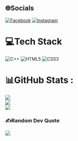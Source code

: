 
## 🌐Socials
[![Facebook](https://img.shields.io/badge/Facebook-%231877F2.svg?logo=Facebook&logoColor=white)](https://facebook.com/min3704) [![Instagram](https://img.shields.io/badge/Instagram-%23E4405F.svg?logo=Instagram&logoColor=white)](https://instagram.com/min30.3704) 

# 💻Tech Stack
![C++](https://img.shields.io/badge/c++-%2300599C.svg?style=for-the-badge&logo=c%2B%2B&logoColor=white) ![HTML5](https://img.shields.io/badge/html5-%23E34F26.svg?style=for-the-badge&logo=html5&logoColor=white) ![CSS3](https://img.shields.io/badge/css3-%231572B6.svg?style=for-the-badge&logo=css3&logoColor=white)
# 📊GitHub Stats :
![](https://github-readme-stats.vercel.app/api?username=LUCONGMINH&theme=radical&hide_border=false&include_all_commits=false&count_private=false)<br/>
![](https://github-readme-streak-stats.herokuapp.com/?user=LUCONGMINH&theme=radical&hide_border=false)<br/>
![](https://github-readme-stats.vercel.app/api/top-langs/?username=LUCONGMINH&theme=radical&hide_border=false&include_all_commits=false&count_private=false&layout=compact)

### ✍️Random Dev Quote
![](https://quotes-github-readme.vercel.app/api?type=horizontal&theme=radical)

